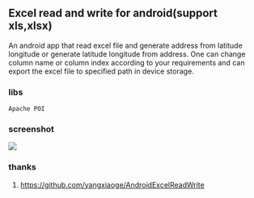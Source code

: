 ## Excel read and write for android(support xls,xlsx)

An android app that read excel file and generate address from latitude longitude or generate latitude longitude from address. One can change column name or column index according to your requirements and can export the excel file to specified path in device storage.

### libs
`Apache POI`

### screenshot
![](screenshot/appinterface.gif)

### thanks
1. https://github.com/yangxiaoge/AndroidExcelReadWrite
